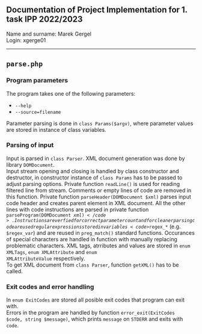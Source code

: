 ## Documentation of Project Implementation for 1. task IPP 2022/2023

Name and surname: Marek Gergel  
Login: xgerge01

---

## <code>parse.php</code>

### Program parameters

The program takes one of the following parameters:

- <code>--help</code>
- <code>--source=filename</code>

Parameter parsing is done in <code>class Params($argv)</code>, where parameter values are stored in instance of class variables.

### Parsing of input

Input is parsed in <code>class Parser</code>. XML document generation was done by library <code>DOMDocument</code>.  
Input stream opening and closing is handled by class constructor and destructor, in constructor instance of <code>class Params</code> has to be passed to adjust parsing options.
Private function <code>readLine()</code> is used for reading filtered line from stream. Comments or empty lines of code are removed in this function. Private function <code>parseHeader(DOMDocument $xml)</code> parses input code header and creates parent element in XML document. All the other lines with code instructions are parsed in private function <code>parseProgram(DOMDocument $xml)</code>.  
Instructions are verfied for correct parameter count and for cleaner parsing code are used regular expressions stored in variables <code>$regex\_\*</code> (e.g. <code>$regex_var</code>) and are reused in <code>preg_match()</code> standard functions. Occurances of special characters are handled in function with manually replacing problematic characters.
XML tags, atrributes and values are stored in <code>enum XMLTags</code>, <code>enum XMLAttribute</code> and <code>enum XMLAttributeValue</code> respectively.  
To get XML document from <code>class Parser</code>, function <code>getXML()</code> has to be called.

### Exit codes and error handling

In <code>enum ExitCodes</code> are stored all posible exit codes that program can exit with.  
Errors in the program are handled by function <code>error_exit(ExitCodes $code, string $message)</code>, which prints <code>message</code> on <code>STDERR</code> and exits with <code>code</code>.
